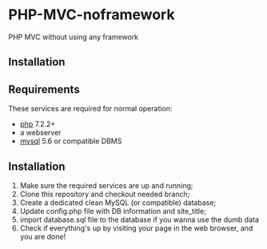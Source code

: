 # PHP-MVC-noframework
PHP MVC without using any framework

## Installation

Requirements
------------
These services are required for normal operation:
* [php](https://secure.php.net/downloads.php) 7.2.2+
* a webserver
* [mysql](https://www.mysql.com/downloads/) 5.6 or compatible DBMS

Installation
------------
1. Make sure the required services are up and running;
2. Clone this repository and checkout needed branch;
3. Create a dedicated clean MySQL (or compatible) database;
4. Update config.php file with DB information and site_title;
5. import database.sql file to the database if you wanna use the dumb data
6. Check if everything's up by visiting your page in the web browser, and you are done!
